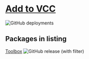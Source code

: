  # [Add to VCC](https://uslashdeleted.github.io/vcc-listing/)

![GitHub deployments](https://img.shields.io/github/actions/workflow/status/uslashdeleted/vcc-listing/build-listing.yml?label=Build%20Package%20Listing)


## Packages in listing

[Toolbox](https://github.com/uslashdeleted/vcc-Toolbox)
![GitHub release (with filter)](https://img.shields.io/github/v/release/uslashdeleted/vcc-Toolbox)
